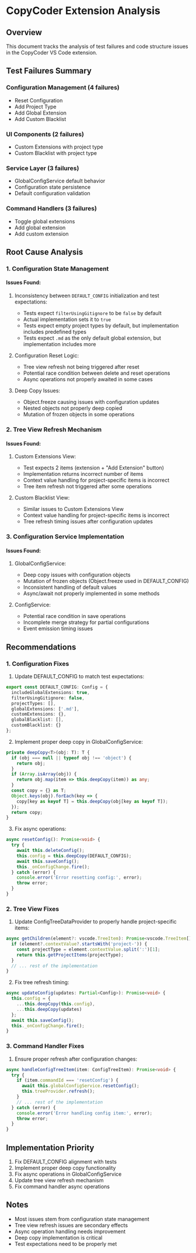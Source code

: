 # CopyCoder Extension Analysis

## Overview
This document tracks the analysis of test failures and code structure issues in the CopyCoder VS Code extension.

## Test Failures Summary
### Configuration Management (4 failures)
- Reset Configuration
- Add Project Type
- Add Global Extension
- Add Custom Blacklist

### UI Components (2 failures)
- Custom Extensions with project type
- Custom Blacklist with project type

### Service Layer (3 failures)
- GlobalConfigService default behavior
- Configuration state persistence
- Default configuration validation

### Command Handlers (3 failures)
- Toggle global extensions
- Add global extension
- Add custom extension

## Root Cause Analysis

### 1. Configuration State Management
#### Issues Found:
1. Inconsistency between `DEFAULT_CONFIG` initialization and test expectations:
   - Tests expect `filterUsingGitignore` to be `false` by default
   - Actual implementation sets it to `true`
   - Tests expect empty project types by default, but implementation includes predefined types
   - Tests expect `.md` as the only default global extension, but implementation includes more

2. Configuration Reset Logic:
   - Tree view refresh not being triggered after reset
   - Potential race condition between delete and reset operations
   - Async operations not properly awaited in some cases

3. Deep Copy Issues:
   - Object.freeze causing issues with configuration updates
   - Nested objects not properly deep copied
   - Mutation of frozen objects in some operations

### 2. Tree View Refresh Mechanism
#### Issues Found:
1. Custom Extensions View:
   - Test expects 2 items (extension + "Add Extension" button)
   - Implementation returns incorrect number of items
   - Context value handling for project-specific items is incorrect
   - Tree item refresh not triggered after some operations

2. Custom Blacklist View:
   - Similar issues to Custom Extensions View
   - Context value handling for project-specific items is incorrect
   - Tree refresh timing issues after configuration updates

### 3. Configuration Service Implementation
#### Issues Found:
1. GlobalConfigService:
   - Deep copy issues with configuration objects
   - Mutation of frozen objects (Object.freeze used in DEFAULT_CONFIG)
   - Inconsistent handling of default values
   - Async/await not properly implemented in some methods

2. ConfigService:
   - Potential race condition in save operations
   - Incomplete merge strategy for partial configurations
   - Event emission timing issues

## Recommendations

### 1. Configuration Fixes
1. Update DEFAULT_CONFIG to match test expectations:
```typescript
export const DEFAULT_CONFIG: Config = {
  includeGlobalExtensions: true,
  filterUsingGitignore: false,
  projectTypes: [],
  globalExtensions: ['.md'],
  customExtensions: {},
  globalBlacklist: [],
  customBlacklist: {}
};
```

2. Implement proper deep copy in GlobalConfigService:
```typescript
private deepCopy<T>(obj: T): T {
  if (obj === null || typeof obj !== 'object') {
    return obj;
  }
  if (Array.isArray(obj)) {
    return obj.map(item => this.deepCopy(item)) as any;
  }
  const copy = {} as T;
  Object.keys(obj).forEach(key => {
    copy[key as keyof T] = this.deepCopy(obj[key as keyof T]);
  });
  return copy;
}
```

3. Fix async operations:
```typescript
async resetConfig(): Promise<void> {
  try {
    await this.deleteConfig();
    this.config = this.deepCopy(DEFAULT_CONFIG);
    await this.saveConfig();
    this._onConfigChange.fire();
  } catch (error) {
    console.error('Error resetting config:', error);
    throw error;
  }
}
```

### 2. Tree View Fixes
1. Update ConfigTreeDataProvider to properly handle project-specific items:
```typescript
async getChildren(element?: vscode.TreeItem): Promise<vscode.TreeItem[]> {
  if (element?.contextValue?.startsWith('project-')) {
    const projectType = element.contextValue.split(':')[1];
    return this.getProjectItems(projectType);
  }
  // ... rest of the implementation
}
```

2. Fix tree refresh timing:
```typescript
async updateConfig(updates: Partial<Config>): Promise<void> {
  this.config = {
    ...this.deepCopy(this.config),
    ...this.deepCopy(updates)
  };
  await this.saveConfig();
  this._onConfigChange.fire();
}
```

### 3. Command Handler Fixes
1. Ensure proper refresh after configuration changes:
```typescript
async handleConfigTreeItem(item: ConfigTreeItem): Promise<void> {
  try {
    if (item.commandId === 'resetConfig') {
      await this.globalConfigService.resetConfig();
      this.treeProvider.refresh();
    }
    // ... rest of the implementation
  } catch (error) {
    console.error('Error handling config item:', error);
    throw error;
  }
}
```

## Implementation Priority
1. Fix DEFAULT_CONFIG alignment with tests
2. Implement proper deep copy functionality
3. Fix async operations in GlobalConfigService
4. Update tree view refresh mechanism
5. Fix command handler async operations

## Notes
- Most issues stem from configuration state management
- Tree view refresh issues are secondary effects
- Async operation handling needs improvement
- Deep copy implementation is critical
- Test expectations need to be properly met 